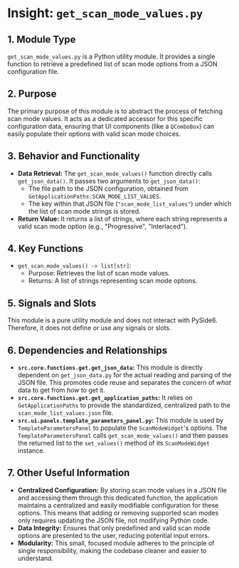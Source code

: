 # Insight: `get_scan_mode_values.py`

## 1. Module Type

`get_scan_mode_values.py` is a Python utility module. It provides a single function to retrieve a predefined list of scan mode options from a JSON configuration file.

## 2. Purpose

The primary purpose of this module is to abstract the process of fetching scan mode values. It acts as a dedicated accessor for this specific configuration data, ensuring that UI components (like a `QComboBox`) can easily populate their options with valid scan mode choices.

## 3. Behavior and Functionality

- **Data Retrieval:** The `get_scan_mode_values()` function directly calls `get_json_data()`. It passes two arguments to `get_json_data()`:
  - The file path to the JSON configuration, obtained from `GetApplicationPaths.SCAN_MODE_LIST_VALUES`.
  - The key within that JSON file (`"scan_mode_list_values"`) under which the list of scan mode strings is stored.
- **Return Value:** It returns a list of strings, where each string represents a valid scan mode option (e.g., "Progressive", "Interlaced").

## 4. Key Functions

- `get_scan_mode_values() -> list[str]`:
  - Purpose: Retrieves the list of scan mode values.
  - Returns: A list of strings representing scan mode options.

## 5. Signals and Slots

This module is a pure utility module and does not interact with PySide6. Therefore, it does not define or use any signals or slots.

## 6. Dependencies and Relationships

- **`src.core.functions.get.get_json_data`:** This module is directly dependent on `get_json_data.py` for the actual reading and parsing of the JSON file. This promotes code reuse and separates the concern of *what* data to get from *how* to get it.
- **`src.core.functions.get.get_application_paths`:** It relies on `GetApplicationPaths` to provide the standardized, centralized path to the `scan_mode_list_values.json` file.
- **`src.ui.panels.template_parameters_panel.py`:** This module is used by `TemplateParametersPanel` to populate the `ScanModeWidget`'s options. The `TemplateParametersPanel` calls `get_scan_mode_values()` and then passes the returned list to the `set_values()` method of its `ScanModeWidget` instance.

## 7. Other Useful Information

- **Centralized Configuration:** By storing scan mode values in a JSON file and accessing them through this dedicated function, the application maintains a centralized and easily modifiable configuration for these options. This means that adding or removing supported scan modes only requires updating the JSON file, not modifying Python code.
- **Data Integrity:** Ensures that only predefined and valid scan mode options are presented to the user, reducing potential input errors.
- **Modularity:** This small, focused module adheres to the principle of single responsibility, making the codebase cleaner and easier to understand.
